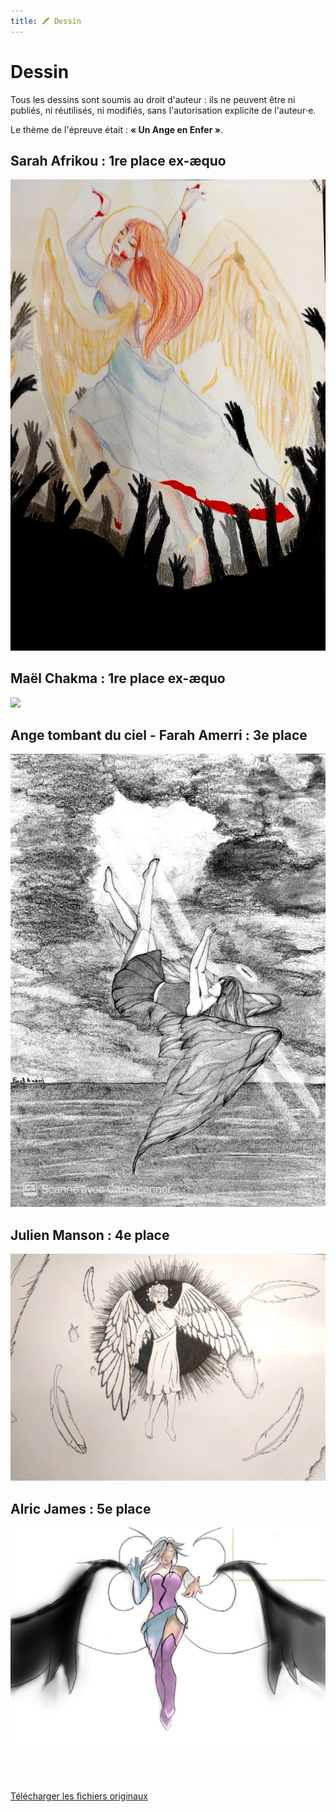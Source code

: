 ```yaml
---
title: 🖍️ Dessin
---
```


# Dessin

<head>
    <meta name="robots" content="noindex" />
</head>

Tous les dessins sont soumis au droit d'auteur : ils ne peuvent
être ni publiés, ni réutilisés, ni modifiés, sans l'autorisation explicite de
l'auteur‧e.

Le thème de l'épreuve était : **« Un Ange en Enfer »**.

## Sarah Afrikou : 1re place ex-æquo

![](/img/oeuvres/dessin/Ange_Enfer_Sarah.jpg)

## Maël Chakma : 1re place ex-æquo

![](/img/oeuvres/dessin/Maël.png)

## Ange tombant du ciel - Farah Amerri : 3e place

![](/img/oeuvres/dessin/Ange_tombant_du_ciel_Farah.jpg)

## Julien Manson : 4e place

![](/img/oeuvres/dessin/Ange_Julien.jpg)

## Alric James : 5e place

![](/img/oeuvres/dessin/Alric.jpg)

<br/>
<br/>

[Télécharger les fichiers originaux](https://drive.google.com/drive/folders/180xKmVU39K6bF_ND8hPRH50K3dfcO8qf?usp=share_link)